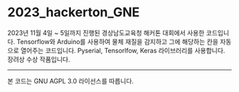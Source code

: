 # 2023_hackerton_GNE
2023년 11월 4일 ~ 5일까지 진행된 경상남도교육청 해커톤 대회에서 사용한 코드입니다.
Tensorflow와 Arduino를 사용하여 물체 재질을 감지하고 그에 해당하는 칸을 자동으로 열어주는 코드입니다.
Pyserial, Tensorlfow, Keras 라이브러리를 사용합니다.
장려상 수상 작품입니다.

---------------------
본 코드는 GNU AGPL 3.0 라이선스를 따릅니다.
